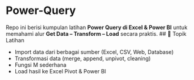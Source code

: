 # Power-Query
Repo ini berisi kumpulan latihan **Power Query di Excel & Power BI** untuk memahami alur **Get Data – Transform – Load** secara praktis.    ## 🎯 Topik Latihan 
- Import data dari berbagai sumber (Excel, CSV, Web, Database)   
- Transformasi data (merge, append, unpivot, cleaning)
- Fungsi M sederhana
- Load hasil ke Excel Pivot & Power BI

